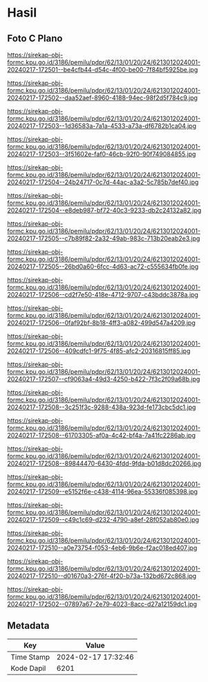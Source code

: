 # Hasil

## Foto C Plano

https://sirekap-obj-formc.kpu.go.id/3186/pemilu/pdpr/62/13/01/20/24/6213012024001-20240217-172501--be4cfb44-d54c-4f00-be00-7f84bf5925be.jpg

https://sirekap-obj-formc.kpu.go.id/3186/pemilu/pdpr/62/13/01/20/24/6213012024001-20240217-172502--daa52aef-8960-4188-94ec-98f2d5f784c9.jpg

https://sirekap-obj-formc.kpu.go.id/3186/pemilu/pdpr/62/13/01/20/24/6213012024001-20240217-172503--1d36583a-7a1a-4533-a73a-df6782b1ca04.jpg

https://sirekap-obj-formc.kpu.go.id/3186/pemilu/pdpr/62/13/01/20/24/6213012024001-20240217-172503--3f51602e-faf0-46cb-92f0-90f749084855.jpg

https://sirekap-obj-formc.kpu.go.id/3186/pemilu/pdpr/62/13/01/20/24/6213012024001-20240217-172504--24b24717-0c7d-44ac-a3a2-5c785b7def40.jpg

https://sirekap-obj-formc.kpu.go.id/3186/pemilu/pdpr/62/13/01/20/24/6213012024001-20240217-172504--e8deb987-bf72-40c3-9233-db2c24132a82.jpg

https://sirekap-obj-formc.kpu.go.id/3186/pemilu/pdpr/62/13/01/20/24/6213012024001-20240217-172505--c7b89f82-2a32-49ab-983c-713b20eab2e3.jpg

https://sirekap-obj-formc.kpu.go.id/3186/pemilu/pdpr/62/13/01/20/24/6213012024001-20240217-172505--26bd0a60-6fcc-4d63-ac72-c555634fb0fe.jpg

https://sirekap-obj-formc.kpu.go.id/3186/pemilu/pdpr/62/13/01/20/24/6213012024001-20240217-172506--cd2f7e50-418e-4712-9707-c43bddc3878a.jpg

https://sirekap-obj-formc.kpu.go.id/3186/pemilu/pdpr/62/13/01/20/24/6213012024001-20240217-172506--0faf92bf-8b18-4ff3-a082-499d547a4209.jpg

https://sirekap-obj-formc.kpu.go.id/3186/pemilu/pdpr/62/13/01/20/24/6213012024001-20240217-172506--409cdfc1-9f75-4f85-afc2-20316815ff85.jpg

https://sirekap-obj-formc.kpu.go.id/3186/pemilu/pdpr/62/13/01/20/24/6213012024001-20240217-172507--cf9063a4-49d3-4250-b422-7f3c2f09a68b.jpg

https://sirekap-obj-formc.kpu.go.id/3186/pemilu/pdpr/62/13/01/20/24/6213012024001-20240217-172508--3c251f3c-9288-438a-923d-fe173cbc5dc1.jpg

https://sirekap-obj-formc.kpu.go.id/3186/pemilu/pdpr/62/13/01/20/24/6213012024001-20240217-172508--61703305-af0a-4c42-bf4a-7a41fc2286ab.jpg

https://sirekap-obj-formc.kpu.go.id/3186/pemilu/pdpr/62/13/01/20/24/6213012024001-20240217-172508--89844470-6430-4fdd-9fda-b01d8dc20266.jpg

https://sirekap-obj-formc.kpu.go.id/3186/pemilu/pdpr/62/13/01/20/24/6213012024001-20240217-172509--e5152f6e-c438-4114-96ea-55336f085398.jpg

https://sirekap-obj-formc.kpu.go.id/3186/pemilu/pdpr/62/13/01/20/24/6213012024001-20240217-172509--c49c1c69-d232-4790-a8ef-28f052ab80e0.jpg

https://sirekap-obj-formc.kpu.go.id/3186/pemilu/pdpr/62/13/01/20/24/6213012024001-20240217-172510--a0e73754-f053-4eb6-9b6e-f2ac018ed407.jpg

https://sirekap-obj-formc.kpu.go.id/3186/pemilu/pdpr/62/13/01/20/24/6213012024001-20240217-172510--d01670a3-276f-4f20-b73a-132bd672c868.jpg

https://sirekap-obj-formc.kpu.go.id/3186/pemilu/pdpr/62/13/01/20/24/6213012024001-20240217-172502--07897a67-2e79-4023-8acc-d27a12159dc1.jpg


## Metadata

| Key        | Value               |
| ---------- | ------------------- |
| Time Stamp | 2024-02-17 17:32:46 |
| Kode Dapil | 6201                |



